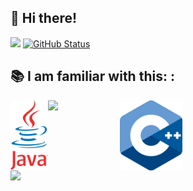 ## 👋 Hi there!

<a href="https://github.com/rengetsu"><img src="https://github-readme-stats.vercel.app/api/top-langs/?username=rengetsu&theme=tokyonight&hide=blade,css" /></a>&nbsp;[![GitHub Status](https://github-readme-stats.vercel.app/api?username=rengetsu&&show_icons=true&theme=tokyonight&line_height=27)](https://maxbase.org)


## 📚 I am familiar with this: :

<img align="left" src="https://github.com/Alaamimi/Alaamimi/blob/main/Src/1200px-Java_Logo.svg.png" width="60"/>
<img align="left" src="https://i.ibb.co/7Y1Km6Y/php.png" width="115"/>
<img align="left" src="https://github.com/Alaamimi/Alaamimi/blob/main/Src/1200px-ISO_C%2B%2B_Logo.svg.png" width="100"/>
<img align="left" src="https://i.ibb.co/1rtWX0F/OpenGL.png" width="290"/>
